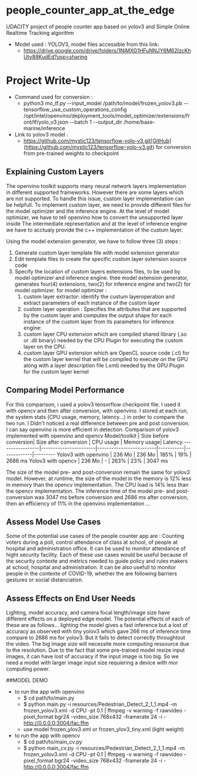 # people_counter_app_at_the_edge
UDACITY  project of people counter app based on yolov3 and Simple Online Realtime Tracking algorithm
* Model used : YOLOV3, model files accessible from this link:
    * https://drive.google.com/drive/folders/1NiMXG1HFuNNJY6M62IzcKhUty88KudEd?usp=sharing
# Project Write-Up
* Command used for conversion :
   * python3  mo_tf.py --input_model /path/to/model/frozen_yolov3.pb --tensorflow_use_custom_operations_config  /opt/intel/openvino/deployment_tools/model_optimizer/extensions/front/tf/yolo_v3.json   --batch 1 --output_dir /home/base-marine/inference                                                                                        
* Link to yolov3 model :  
   * https://github.com/mystic123/tensorflow-yolo-v3.git[GitHub] (https://github.com/mystic123/tensorflow-yolo-v3.git) for conversion from pre-trained weights to checkpoint
## Explaining Custom Layers
The openvino toolkit supports many neural network layers implementation in different supported frameworks. However there are some layers which are not supported. To handle this issue, custom layer implementation can be helpfull.
To implement custom layer, we need to provide different files for the model optimizer and the inference engine. At the level of model optimizer, we have to tell openvino how to convert the unsupported layer inside The intermediate representation and at the level of inference engine we have to acctualy provide the c++ implementation of the custum layer.

Using the model extension generator, we have to follow three (3) steps :
1. Generate custom layer  template file with model extension generator
2. Edit template files to create the specific custom layer extension source code
3. Specify the location of custom layers extensions files, to be used by model optimizer and inference engine.
thee model extension generator, generates four(4) extensions, two(2) for inference engine and two(2) for model optimizer.
for model optimizer :
   1. custom layer extractor: identify the custum layeroperation and extract parameters of each instance of the custom layer
   2. custom layer operation : Specifies the attributes that are supported by the custom layer and computes the output shape for each instance of the custom layer from its parameters
for inference engine:
   1. custom layer CPU extenxion which are  compiled shared library (.so or .dll binary) needed by the CPU Plugin for executing the custom layer on the CPU.
   2. custom layer GPU extension which are OpenCL source code (.cl) for the custom layer kernel that will be compiled to execute on the GPU along with a layer description file (.xml) needed by the GPU Plugin for the custom layer kernel
## Comparing Model Performance
For this comparison, i used a yolov3 tensorflow checkpoint file. I used it with opencv and then after conversion, with openvino. I stored at each run, the system stats (CPU usage, memory, latency...) in order to compare the two run.
I Didn't noticed a real difference between pre and post conversion. I can say openvino is more efficient in detection.
Comparison of yolov3 implemented with openvino and opencv
Model/toolkit    | Size before conversion|	Size after conversion |	CPU usage |	Memory usage|	Latency
-----------------|-----------------------|-------------------------|-----------|-------------|---------
Yolov3 with openvino	   |       236 Mo	  |          236 Mo	       |    185%	 |      19%	   |  2686 ms
Yolov3 with opencv	   |       236 Mo   |	         -	          |    263%	 |      23%	   |   3047 ms

The size of the model pre- and post-conversion remain the same for yolov3 model. However, at runtime, the size of the model in the memory is 12% less in memory than the opencv implementation. The CPU load is 14% less than the opencv implementation.
The inference time of the model pre- and post-conversion was 3047 ms before conversion and 2686 ms  after conversion, then an efficiency of 11% in the openvino implementation ...

## Assess Model Use Cases

Some of the potential use cases of the people counter app are : Counting voters during a poll, control attendance of class at school, of people at hospital and administration office. It can be used to monitor attendance of hight security facility.
Each of these use cases would be useful because of the security contexte and metrics needed to guide policy and rules makers at school, hospital and administration. It can be also usefull to monitor people in the contexte of COVID-19, whether the are following barriers gestures or social distanciation.

## Assess Effects on End User Needs

Lighting, model accuracy, and camera focal length/image size have different effects on a
deployed edge model. The potential effects of each of these are as follows...
lighting the model gives a fast inference but a lost of accuracy as observed with tiny yolov3 which gave 266 ms of inference time compare to 2686 ms for yolov3. But it fails to detect correctly throughtout the video.  The big image size will necessite more computing ressource  due to the resolution. Due to the fact that some pre-trained model resize input images, it can have lost of accuracy if the input image is too big. So we need a model with larger image input size requiering   a device with mor computing power.

##MODEL DEMO
* to run the app with openvino
    * $ cd path/to/main.py
    *    $ python main.py -i resources/Pedestrian_Detect_2_1_1.mp4 -m frozen_yolov3.xml  -d CPU -pt 0.1 | ffmpeg -v warning -f rawvideo -
      pixel_format bgr24 -video_size 768x432 -framerate 24 -i   - http://0.0.0.0:3004/fac.ffm 
    * use model frozen_ylov3.xml or frozen_ylov3_tiny.xml (light weight)
* to run the app with opencv
    * $ cd path/to/main_cv.py
    *    $ python main_cv.py -i resources/Pedestrian_Detect_2_1_1.mp4 -m frozen_yolov3.xml  -d CPU -pt 0.1 | ffmpeg -v warning -f rawvideo -pixel_format bgr24 -video_size 768x432 -framerate 24 -i   - http://0.0.0.0:3004/fac.ffm
